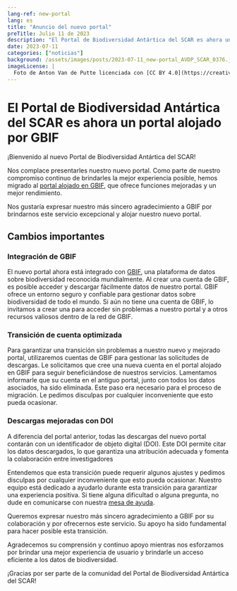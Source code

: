 ```yaml
---
lang-ref: new-portal
lang: es
title: "Anuncio del nuevo portal"
preTitle: Julio 11 de 2023
description: "El Portal de Biodiversidad Antártica del SCAR es ahora un portal alojado por GBIF"
date: 2023-07-11
categories: ["noticias"]
background: /assets/images/posts/2023-07-11_new-portal_AVDP_SCAR_0376.jpg
imageLicense: |
  Foto de Anton Van de Putte licenciada con [CC BY 4.0](https://creativecommons.org/licenses/by/4.0/)
---
```


# El Portal de Biodiversidad Antártica del SCAR es ahora un portal alojado por GBIF

¡Bienvenido al nuevo Portal de Biodiversidad Antártica del SCAR!

Nos complace presentarles nuestro nuevo portal. Como parte de nuestro compromiso continuo de brindarles la mejor experiencia posible, hemos migrado al [portal alojado en GBIF](https://www.gbif.org/hosted-portals), que ofrece funciones mejoradas y un mejor rendimiento.

Nos gustaría expresar nuestro más sincero agradecimiento a GBIF por brindarnos este servicio excepcional y alojar nuestro nuevo portal.

## Cambios importantes

### Integración de GBIF
El nuevo portal ahora está integrado con [GBIF](https://www.gbif.org/), una plataforma de datos sobre biodiversidad reconocida mundialmente. Al crear una cuenta de GBIF, es posible acceder y descargar fácilmente datos de nuestro portal. GBIF ofrece un entorno seguro y confiable para gestionar datos sobre biodiversidad de todo el mundo. Si aún no tiene una cuenta de GBIF, lo invitamos a crear una para acceder sin problemas a nuestro portal y a otros recursos valiosos dentro de la red de GBIF.

### Transición de cuenta optimizada
Para garantizar una transición sin problemas a nuestro nuevo y mejorado portal, utilizaremos cuentas de GBIF para gestionar las solicitudes de descargas. Le solicitamos que cree una nueva cuenta en el portal alojado en GBIF para seguir beneficiándose de nuestros servicios. Lamentamos informarle que su cuenta en el antiguo portal, junto con todos los datos asociados, ha sido eliminada. Este paso era necesario para el proceso de migración. Le pedimos disculpas por cualquier inconveniente que esto pueda ocasionar.

### Descargas mejoradas con DOI
A diferencia del portal anterior, todas las descargas del nuevo portal contarán con un identificador de objeto digital (DOI). Este DOI permite citar los datos descargados, lo que garantiza una atribución adecuada y fomenta la colaboración entre investigadores

Entendemos que esta transición puede requerir algunos ajustes y pedimos disculpas por cualquier inconveniente que esto pueda ocasionar. Nuestro equipo está dedicado a ayudarlo durante esta transición para garantizar una experiencia positiva. Si tiene alguna dificultad o alguna pregunta, no dude en comunicarse con nuestra [mesa de ayuda](mailto:data-biodiversity-aq@naturalsciences.be).

Queremos expresar nuestro más sincero agradecimiento a GBIF por su colaboración y por ofrecernos este servicio. Su apoyo ha sido fundamental para hacer posible esta transición.

Agradecemos su comprensión y continuo apoyo mientras nos esforzamos por brindar una mejor experiencia de usuario y brindarle un acceso eficiente a los datos de biodiversidad.

¡Gracias por ser parte de la comunidad del Portal de Biodiversidad Antártica del SCAR!
